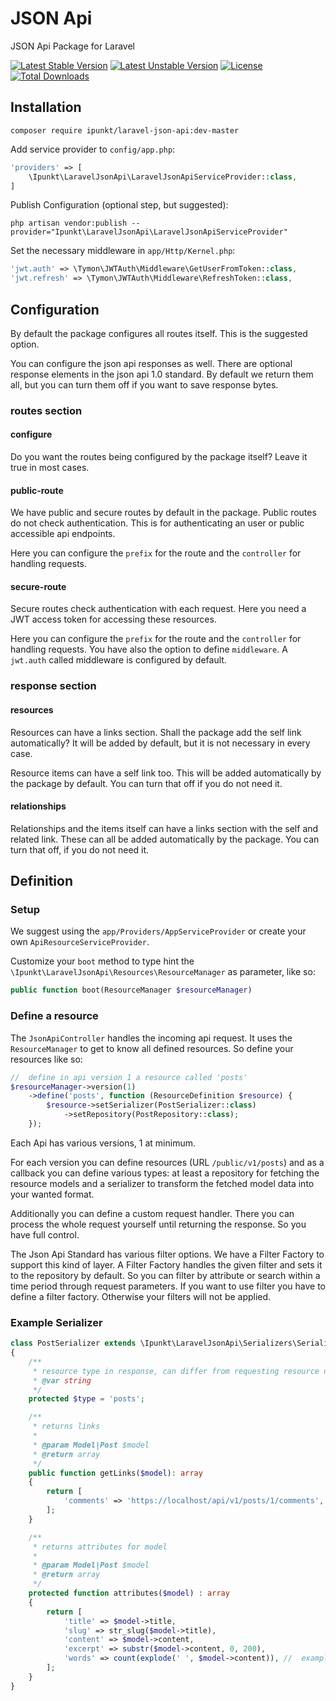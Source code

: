 # JSON Api

JSON Api Package for Laravel

[![Latest Stable Version](https://poser.pugx.org/ipunkt/laravel-json-api/v/stable.svg)](https://packagist.org/packages/ipunkt/laravel-json-api) [![Latest Unstable Version](https://poser.pugx.org/ipunkt/laravel-json-api/v/unstable.svg)](https://packagist.org/packages/ipunkt/laravel-json-api) [![License](https://poser.pugx.org/ipunkt/laravel-json-api/license.svg)](https://packagist.org/packages/ipunkt/laravel-json-api) [![Total Downloads](https://poser.pugx.org/ipunkt/laravel-json-api/downloads.svg)](https://packagist.org/packages/ipunkt/laravel-json-api)


## Installation

```shell
composer require ipunkt/laravel-json-api:dev-master
```

Add service provider to `config/app.php`:
```php
'providers' => [
	\Ipunkt\LaravelJsonApi\LaravelJsonApiServiceProvider::class,
]
```

Publish Configuration (optional step, but suggested):
```shell
php artisan vendor:publish --provider="Ipunkt\LaravelJsonApi\LaravelJsonApiServiceProvider"
```

Set the necessary middleware in `app/Http/Kernel.php`:
```php
'jwt.auth' => \Tymon\JWTAuth\Middleware\GetUserFromToken::class,
'jwt.refresh' => \Tymon\JWTAuth\Middleware\RefreshToken::class,
```

## Configuration

By default the package configures all routes itself. This is the suggested option.

You can configure the json api responses as well. There are optional response elements in the json api 1.0 standard. By default we return them all, but you can turn them off if you want to save response bytes.

### routes section

#### configure

Do you want the routes being configured by the package itself? Leave it true in most cases.

#### public-route

We have public and secure routes by default in the package. Public routes do not check authentication. This is for authenticating an user or public accessible api endpoints.

Here you can configure the `prefix` for the route and the `controller` for handling requests.

#### secure-route

Secure routes check authentication with each request. Here you need a JWT access token for accessing these resources.

Here you can configure the `prefix` for the route and the `controller` for handling requests. You have also the option to define `middleware`. A `jwt.auth` called middleware is configured by default.

### response section

#### resources

Resources can have a links section. Shall the package add the self link automatically? It will be added by default, but it is not necessary in every case.

Resource items can have a self link too. This will be added automatically by the package by default. You can turn that off if you do not need it.

#### relationships

Relationships and the items itself can have a links section with the self and related link. These can all be added automatically by the package. You can turn that off, if you do not need it.

## Definition

### Setup

We suggest using the `app/Providers/AppServiceProvider` or create your own `ApiResourceServiceProvider`.

Customize your `boot` method to type hint the `\Ipunkt\LaravelJsonApi\Resources\ResourceManager` as parameter, like so:

```php
public function boot(ResourceManager $resourceManager)
```

### Define a resource

The `JsonApiController` handles the incoming api request. It uses the `ResourceManager` to get to know all defined resources. So define your resources like so:

```php
//  define in api version 1 a resource called 'posts'
$resourceManager->version(1)
    ->define('posts', function (ResourceDefinition $resource) {
        $resource->setSerializer(PostSerializer::class)
            ->setRepository(PostRepository::class);
    });
```
Each Api has various versions, 1 at minimum.

For each version you can define resources (URL `/public/v1/posts`) and as a callback you can define various types: at least a repository for fetching the resource models and a serializer to transform the fetched model data into your wanted format.

Additionally you can define a custom request handler. There you can process the whole request yourself until returning the response. So you have full control.

The Json Api Standard has various filter options. We have a Filter Factory to support this kind of layer. A Filter Factory handles the given filter and sets it to the repository by default. So you can filter by attribute or search within a time period through request parameters. If you want to use filter you have to define a filter factory. Otherwise your filters will not be applied.

### Example Serializer

```php
class PostSerializer extends \Ipunkt\LaravelJsonApi\Serializers\Serializer
{
	/**
	 * resource type in response, can differ from requesting resource name
	 * @var string
	 */
	protected $type = 'posts';

	/**
     * returns links
     *
     * @param Model|Post $model
     * @return array
     */
    public function getLinks($model): array
    {
        return [
            'comments' => 'https://localhost/api/v1/posts/1/comments',
        ];
    }

    /**
     * returns attributes for model
     *
     * @param Model|Post $model
     * @return array
     */
    protected function attributes($model) : array
    {
        return [
            'title' => $model->title,
            'slug' => str_slug($model->title),
            'content' => $model->content,
            'excerpt' => substr($model->content, 0, 200),
            'words' => count(explode(' ', $model->content)), //  example to show you can return more than only concrete model attributes
        ];
    }
}
```